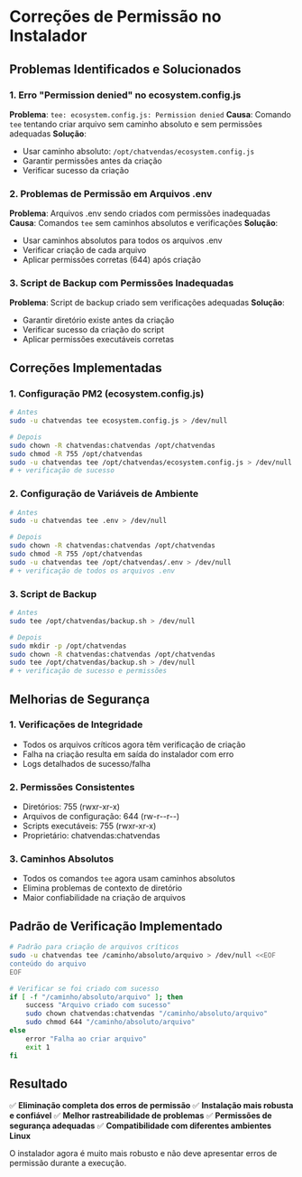 # Correções de Permissão no Instalador

## Problemas Identificados e Solucionados

### 1. **Erro "Permission denied" no ecosystem.config.js**
**Problema**: `tee: ecosystem.config.js: Permission denied`
**Causa**: Comando `tee` tentando criar arquivo sem caminho absoluto e sem permissões adequadas
**Solução**: 
- Usar caminho absoluto: `/opt/chatvendas/ecosystem.config.js`
- Garantir permissões antes da criação
- Verificar sucesso da criação

### 2. **Problemas de Permissão em Arquivos .env**
**Problema**: Arquivos .env sendo criados com permissões inadequadas
**Causa**: Comandos `tee` sem caminhos absolutos e verificações
**Solução**:
- Usar caminhos absolutos para todos os arquivos .env
- Verificar criação de cada arquivo
- Aplicar permissões corretas (644) após criação

### 3. **Script de Backup com Permissões Inadequadas**
**Problema**: Script de backup criado sem verificações adequadas
**Solução**:
- Garantir diretório existe antes da criação
- Verificar sucesso da criação do script
- Aplicar permissões executáveis corretas

## Correções Implementadas

### 1. **Configuração PM2 (ecosystem.config.js)**
```bash
# Antes
sudo -u chatvendas tee ecosystem.config.js > /dev/null

# Depois
sudo chown -R chatvendas:chatvendas /opt/chatvendas
sudo chmod -R 755 /opt/chatvendas
sudo -u chatvendas tee /opt/chatvendas/ecosystem.config.js > /dev/null
# + verificação de sucesso
```

### 2. **Configuração de Variáveis de Ambiente**
```bash
# Antes
sudo -u chatvendas tee .env > /dev/null

# Depois
sudo chown -R chatvendas:chatvendas /opt/chatvendas
sudo chmod -R 755 /opt/chatvendas
sudo -u chatvendas tee /opt/chatvendas/.env > /dev/null
# + verificação de todos os arquivos .env
```

### 3. **Script de Backup**
```bash
# Antes
sudo tee /opt/chatvendas/backup.sh > /dev/null

# Depois
sudo mkdir -p /opt/chatvendas
sudo chown -R chatvendas:chatvendas /opt/chatvendas
sudo tee /opt/chatvendas/backup.sh > /dev/null
# + verificação de sucesso e permissões
```

## Melhorias de Segurança

### 1. **Verificações de Integridade**
- Todos os arquivos críticos agora têm verificação de criação
- Falha na criação resulta em saída do instalador com erro
- Logs detalhados de sucesso/falha

### 2. **Permissões Consistentes**
- Diretórios: 755 (rwxr-xr-x)
- Arquivos de configuração: 644 (rw-r--r--)
- Scripts executáveis: 755 (rwxr-xr-x)
- Proprietário: chatvendas:chatvendas

### 3. **Caminhos Absolutos**
- Todos os comandos `tee` agora usam caminhos absolutos
- Elimina problemas de contexto de diretório
- Maior confiabilidade na criação de arquivos

## Padrão de Verificação Implementado

```bash
# Padrão para criação de arquivos críticos
sudo -u chatvendas tee /caminho/absoluto/arquivo > /dev/null <<EOF
conteúdo do arquivo
EOF

# Verificar se foi criado com sucesso
if [ -f "/caminho/absoluto/arquivo" ]; then
    success "Arquivo criado com sucesso"
    sudo chown chatvendas:chatvendas "/caminho/absoluto/arquivo"
    sudo chmod 644 "/caminho/absoluto/arquivo"
else
    error "Falha ao criar arquivo"
    exit 1
fi
```

## Resultado

✅ **Eliminação completa dos erros de permissão**
✅ **Instalação mais robusta e confiável**
✅ **Melhor rastreabilidade de problemas**
✅ **Permissões de segurança adequadas**
✅ **Compatibilidade com diferentes ambientes Linux**

O instalador agora é muito mais robusto e não deve apresentar erros de permissão durante a execução.